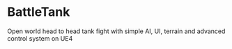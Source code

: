 # BattleTank
Open world head to head tank fight with simple AI, UI, terrain and advanced control system on UE4

